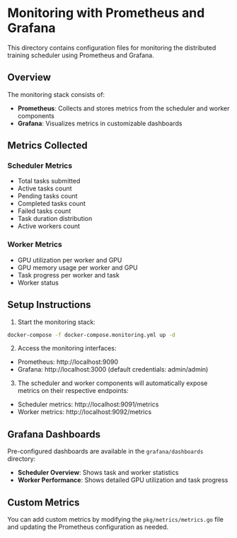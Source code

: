 # Monitoring with Prometheus and Grafana

This directory contains configuration files for monitoring the distributed training scheduler using Prometheus and Grafana.

## Overview

The monitoring stack consists of:

- **Prometheus**: Collects and stores metrics from the scheduler and worker components
- **Grafana**: Visualizes metrics in customizable dashboards

## Metrics Collected

### Scheduler Metrics

- Total tasks submitted
- Active tasks count
- Pending tasks count
- Completed tasks count
- Failed tasks count
- Task duration distribution
- Active workers count

### Worker Metrics

- GPU utilization per worker and GPU
- GPU memory usage per worker and GPU
- Task progress per worker and task
- Worker status

## Setup Instructions

1. Start the monitoring stack:

```bash
docker-compose -f docker-compose.monitoring.yml up -d
```

2. Access the monitoring interfaces:

- Prometheus: http://localhost:9090
- Grafana: http://localhost:3000 (default credentials: admin/admin)

3. The scheduler and worker components will automatically expose metrics on their respective endpoints:

- Scheduler metrics: http://localhost:9091/metrics
- Worker metrics: http://localhost:9092/metrics

## Grafana Dashboards

Pre-configured dashboards are available in the `grafana/dashboards` directory:

- **Scheduler Overview**: Shows task and worker statistics
- **Worker Performance**: Shows detailed GPU utilization and task progress

## Custom Metrics

You can add custom metrics by modifying the `pkg/metrics/metrics.go` file and updating the Prometheus configuration as needed.